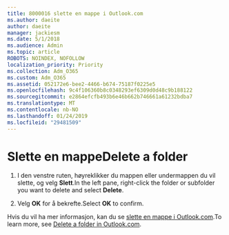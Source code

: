 ```yaml
---
title: 8000016 slette en mappe i Outlook.com
ms.author: daeite
author: daeite
manager: jackiesm
ms.date: 5/1/2018
ms.audience: Admin
ms.topic: article
ROBOTS: NOINDEX, NOFOLLOW
localization_priority: Priority
ms.collection: Adm_O365
ms.custom: Adm_O365
ms.assetid: 052172e6-bee2-4466-b674-75187f0225e5
ms.openlocfilehash: 9c4f106360b8c0348293ef6309d0d48c9b188122
ms.sourcegitcommit: e2864efcfb493b6e46b662b746661a61232bdba7
ms.translationtype: MT
ms.contentlocale: nb-NO
ms.lasthandoff: 01/24/2019
ms.locfileid: "29481509"
---
```

# <a name="delete-a-folder"></a><span data-ttu-id="b1af5-102">Slette en mappe</span><span class="sxs-lookup"><span data-stu-id="b1af5-102">Delete a folder</span></span>

1. <span data-ttu-id="b1af5-103">I den venstre ruten, høyreklikker du mappen eller undermappen du vil slette, og velg **Slett**.</span><span class="sxs-lookup"><span data-stu-id="b1af5-103">In the left pane, right-click the folder or subfolder you want to delete and select **Delete**.</span></span> 
    
2. <span data-ttu-id="b1af5-104">Velg **OK** for å bekrefte.</span><span class="sxs-lookup"><span data-stu-id="b1af5-104">Select **OK** to confirm.</span></span> 
    
<span data-ttu-id="b1af5-105">Hvis du vil ha mer informasjon, kan du se [slette en mappe i Outlook.com](https://go.microsoft.com/fwlink/p/?linkid=873134).</span><span class="sxs-lookup"><span data-stu-id="b1af5-105">To learn more, see [Delete a folder in Outlook.com](https://go.microsoft.com/fwlink/p/?linkid=873134).</span></span>
  

